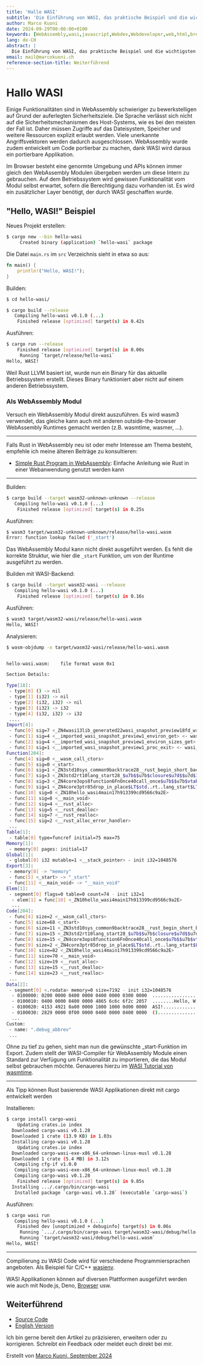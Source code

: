 ```yaml
---
title: 'Hallo WASI'
subtitle: 'Die Einführung von WASI, das praktische Beispiel und die wichtigsten Vorteile der Verwendung von WASI mit WebAssembly.'
author: Marco Kuoni
date: 2024-09-29T00:00:00+0100
keywords: [WebAssembly,wasi,javascript,Webdev,Webdeveloper,web,html,browser,webapp,webapplication,webapplications,programming,coding,software,technology]
lang: de-CH
abstract: |
  Die Einführung von WASI, das praktische Beispiel und die wichtigsten Vorteile der Verwendung von WASI mit WebAssembly.
email: mail@marcokuoni.ch
reference-section-title: Weiterführend
---
```


# Hallo WASI
Einige Funktionalitäten sind in WebAssembly schwieriger zu bewerkstelligen auf Grund der auferlegten Sicherheitsziele. Die Sprache verlässt sich nicht auf die Sicherheitsmechanismen des Host-Systems, wie es bei den meisten der Fall ist. Daher müssen Zugriffe auf das Dateisystem, Speicher und weitere Ressourcen explizit erlaubt werden. Viele unerkannte Angriffsvektoren werden dadurch ausgeschlossen.
WebAssembly wurde zudem entwickelt um Code portierbar zu machen, dank WASI wird daraus ein portierbare Applikation.

Im Browser besteht eine genormte Umgebung und APIs können immer gleich den WebAssembly Modulen übergeben werden um diese Intern zu gebrauchen. Auf dem Betriebssystem wird gewissen Funktionalität vom Modul selbst erwartet, sofern die Berechtigung dazu vorhanden ist. Es wird ein zusätzlicher Layer benötigt, der durch WASI geschaffen wurde.

##  "Hello, WASI!" Beispiel
Neues Projekt erstellen:

```bash
$ cargo new --bin hello-wasi
     Created binary (application) `hello-wasi` package
```

Die Datei `main.rs` im `src` Verzeichnis sieht in etwa so aus:

```rust
fn main() {
    println!("Hello, WASI!");
}
```

Builden:

```bash
$ cd hello-wasi/

$ cargo build --release
   Compiling hello-wasi v0.1.0 (...)
    Finished release [optimized] target(s) in 0.42s
```

Ausführen:

```bash
$ cargo run --release
    Finished release [optimized] target(s) in 0.00s
     Running `target/release/hello-wasi`
Hello, WASI!
```

Weil Rust LLVM basiert ist, wurde nun ein Binary für das aktuelle Betriebssystem erstellt. Dieses Binary funktioniert aber nicht auf einem anderen Betriebssystem.

### Als WebAssembly Modul
Versuch ein WebAssembly Modul direkt auszuführen. Es wird wasm3 verwendet, das gleiche kann auch mit anderen outside-the-browser WebAssembly Runtimes gemacht werden (z.B. wasmtime, wasmer, ...).

---

Falls Rust in WebAssembly neu ist oder mehr Interesse am Thema besteht, empfehle ich meine älteren Beiträge zu konsultieren:
* [Simple Rust Program in WebAssembly](https://medium.com/webassembly/simple-rust-program-in-webassembly-8561efd81b9f): Einfache Anleitung wie Rust in einer Webanwendung genutzt werden kann

---

Builden:

```bash
$ cargo build --target wasm32-unknown-unknown --release
   Compiling hello-wasi v0.1.0 (...)
    Finished release [optimized] target(s) in 0.25s
```

Ausführen:

```bash
$ wasm3 target/wasm32-unknown-unknown/release/hello-wasi.wasm
Error: function lookup failed ('_start')
```

Das WebAssembly Modul kann nicht direkt ausgeführt werden. Es fehlt die korrekte Struktur, wie hier die `_start` Funktion, um von der Runtime ausgeführt zu werden.

Builden mit WASI-Backend:

```bash
$ cargo build --target wasm32-wasi --release
   Compiling hello-wasi v0.1.0 (...)
    Finished release [optimized] target(s) in 0.16s
```

Ausführen:

```bash
$ wasm3 target/wasm32-wasi/release/hello-wasi.wasm
Hello, WASI!
```

Analysieren:

```bash
$ wasm-objdump -x target/wasm32-wasi/release/hello-wasi.wasm


hello-wasi.wasm:	file format wasm 0x1

Section Details:

Type[18]:
 - type[0] () -> nil
 - type[1] (i32) -> nil
 - type[2] (i32, i32) -> nil
 - type[3] (i32) -> i32
 - type[4] (i32, i32) -> i32
 ....
Import[4]:
 - func[0] sig=7 <_ZN4wasi13lib_generated22wasi_snapshot_preview18fd_write17haeb8e9d471da6707E> <- wasi_snapshot_preview1.fd_write
 - func[1] sig=4 <__imported_wasi_snapshot_preview1_environ_get> <- wasi_snapshot_preview1.environ_get
 - func[2] sig=4 <__imported_wasi_snapshot_preview1_environ_sizes_get> <- wasi_snapshot_preview1.environ_sizes_get
 - func[3] sig=1 <__imported_wasi_snapshot_preview1_proc_exit> <- wasi_snapshot_preview1.proc_exit
Function[204]:
 - func[4] sig=0 <__wasm_call_ctors>
 - func[5] sig=0 <_start>
 - func[6] sig=1 <_ZN3std10sys_common9backtrace28__rust_begin_short_backtrace17h90275821610c977eE>
 - func[7] sig=3 <_ZN3std2rt10lang_start28_$u7b$$u7b$closure$u7d$$u7d$17h077ef646d308a78dE>
 - func[8] sig=3 <_ZN4core3ops8function6FnOnce40call_once$u7b$$u7b$vtable.shim$u7d$$u7d$17h7be2897f107f95f6E>
 - func[9] sig=1 <_ZN4core3ptr85drop_in_place$LT$std..rt..lang_start$LT$$LP$$RP$$GT$..$u7b$$u7b$closure$u7d$$u7d$$GT$17hd02ca6a3ba2a3b9bE>
 - func[10] sig=0 <_ZN10hello_wasi4main17h913399cd9566c9a2E>
 - func[11] sig=8 <__main_void>
 - func[12] sig=4 <__rust_alloc>
 - func[13] sig=5 <__rust_dealloc>
 - func[14] sig=7 <__rust_realloc>
 - func[15] sig=2 <__rust_alloc_error_handler>
 ...
Table[1]:
 - table[0] type=funcref initial=75 max=75
Memory[1]:
 - memory[0] pages: initial=17
Global[1]:
 - global[0] i32 mutable=1 <__stack_pointer> - init i32=1048576
Export[3]:
 - memory[0] -> "memory"
 - func[5] <_start> -> "_start"
 - func[11] <__main_void> -> "__main_void"
Elem[1]:
 - segment[0] flags=0 table=0 count=74 - init i32=1
  - elem[1] = func[10] <_ZN10hello_wasi4main17h913399cd9566c9a2E>
  ...
Code[204]:
 - func[4] size=2 <__wasm_call_ctors>
 - func[5] size=68 <_start>
 - func[6] size=11 <_ZN3std10sys_common9backtrace28__rust_begin_short_backtrace17h90275821610c977eE>
 - func[7] size=15 <_ZN3std2rt10lang_start28_$u7b$$u7b$closure$u7d$$u7d$17h077ef646d308a78dE>
 - func[8] size=15 <_ZN4core3ops8function6FnOnce40call_once$u7b$$u7b$vtable.shim$u7d$$u7d$17h7be2897f107f95f6E>
 - func[9] size=2 <_ZN4core3ptr85drop_in_place$LT$std..rt..lang_start$LT$$LP$$RP$$GT$..$u7b$$u7b$closure$u7d$$u7d$$GT$17hd02ca6a3ba2a3b9bE>
 - func[10] size=82 <_ZN10hello_wasi4main17h913399cd9566c9a2E>
 - func[11] size=70 <__main_void>
 - func[12] size=19 <__rust_alloc>
 - func[13] size=15 <__rust_dealloc>
 - func[14] size=23 <__rust_realloc>
 ...
Data[2]:
 - segment[0] <.rodata> memory=0 size=7192 - init i32=1048576
  - 0100000: 0200 0000 0400 0000 0400 0000 0300 0000  ................
  - 0100010: 0400 0000 0400 0000 4865 6c6c 6f2c 2057  ........Hello, W
  - 0100020: 4153 4921 0a00 0000 1800 1000 0d00 0000  ASI!............
  - 0100030: 2829 0000 0f00 0000 0400 0000 0400 0000  ()..............
  ...
Custom:
 - name: ".debug_abbrev"
 ...

```

Ohne zu tief zu gehen, sieht man nun die gewünschte _start-Funktion im Export. Zudem stellt der WASI-Compiler für WebAssembly Module einen Standard zur Verfügung um Funktionalität zu importieren, die das Modul selbst gebrauchen möchte. Genaueres hierzu im [WASI Tutorial von wasmtime](https://github.com/bytecodealliance/wasmtime/blob/main/docs/WASI-tutorial.md#web-assembly-text-example).

---

Als Tipp können Rust basierende WASI Applikationen direkt mit cargo entwickelt werden

Installieren:

```bash
$ cargo install cargo-wasi
    Updating crates.io index
  Downloaded cargo-wasi v0.1.28
  Downloaded 1 crate (13.9 KB) in 1.03s
  Installing cargo-wasi v0.1.28
    Updating crates.io index
  Downloaded cargo-wasi-exe-x86_64-unknown-linux-musl v0.1.28
  Downloaded 1 crate (5.4 MB) in 3.12s
   Compiling cfg-if v1.0.0
   Compiling cargo-wasi-exe-x86_64-unknown-linux-musl v0.1.28
   Compiling cargo-wasi v0.1.28
    Finished release [optimized] target(s) in 9.85s
  Installing .../.cargo/bin/cargo-wasi
   Installed package `cargo-wasi v0.1.28` (executable `cargo-wasi`)
```

Ausführen:

```bash
$ cargo wasi run
   Compiling hello-wasi v0.1.0 (...)
    Finished dev [unoptimized + debuginfo] target(s) in 0.06s
     Running `.../.cargo/bin/cargo-wasi target/wasm32-wasi/debug/hello-wasi.wasm`
     Running `target/wasm32-wasi/debug/hello-wasi.wasm`
Hello, WASI!
```

---

Compilierung zu WASI Code wird für verschiedene Programmiersprachen angeboten. Als Beispiel für C/C++ [wasienv](https://github.com/wasienv/wasienv).

WASI Applikationen können auf diversen Plattformen ausgeführt werden wie auch mit Node.js, Deno, [Browser](https://dev.to/ndesmic/building-a-minimal-wasi-polyfill-for-browsers-4nel) usw.

## Weiterführend
* [Source Code](https://github.com/marcokuoni/public_doc/tree/main/essays/14_hello_wasi)
* [English Version](https://github.com/marcokuoni/public_doc/tree/main/essays/14_hello_wasi/README.md)

Ich bin gerne bereit den Artikel zu präzisieren, erweitern oder zu korrigieren. Schreibt ein Feedback oder meldet euch direkt bei mir.

Erstellt von [Marco Kuoni, September 2024](https://marcokuoni.ch)
